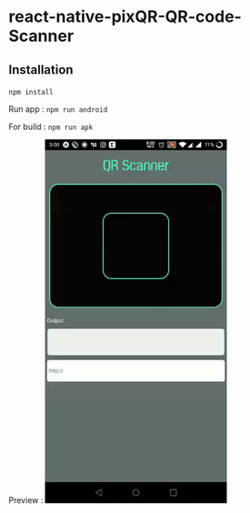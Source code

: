 # react-native-pixQR-QR-code-Scanner

## Installation

`npm install`

Run app :
`npm run android`


For build :
`npm run apk`


Preview : 
![](preview.gif)